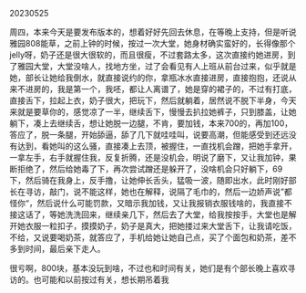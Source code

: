 20230525

周四，本来今天是要发布版本的，想着好好先回去休息，在等晚上支持，但是听说雅园808能草，之前上钟的时候，按过一次大堂，她身材确实蛮好的，长得像那个jelly呀，奶子还是很大很软的，而且很瘦，不过套路太多，这次直接约她进房，到了雅园大堂，大堂没啥人，找地方坐，过了会看见有人上班从前台过来，似乎就是她，部长让她给我倒水，就直接说约的你，拿瓶冰水直接进房，直接抱抱，还说从来不进房的，我是第一个，我呸，都让人离谱了，她是穿的裙子的，不过有打底，直接舌下，拉起上衣，奶子很大，把玩下，然后就躺着，居然说不脱下半身，今天来就是要草你的，感觉凉了一半，继续舌下，慢慢去扒拉她裤子，只到膝盖，让她躺下，凑上去继续舌，想让她脱一边腿，不肯，要加钱，本来700的，再加100，答应了，脱一条腿，开始舔逼，舔了几下就哇哇叫，说要高潮，但能感受到还远没有达到，看她叫的这么骚，直接凑上去顶，被握住，一直找机会蹭，把她手拿开，一拿左手，右手就握住我，反复折腾，还是没机会，明说了磨下，又让我加钟，果断拒绝了，然后给她毒了下，再次尝试蹭还是躲开了，没啥机会只好躺下，69下，然后骑在我身上，反手撸，让她伸长舌头，猛吸一波，随即出水，此时刚好部长在寻访，敲门，说不能这样，她也在解释，说隔了毛巾的，然后一边娇声说”都怪你“，然后说什么可能罚款，又暗示我加钱，又让我报销衣服钱啥的，我直接不接这话了，等她洗洗回来，继续亲几下，然后去了大堂，给我按按手，大堂也是解开她衣服一粒扣子，摸摸奶子，奶子是真大，把她搂过来大堂舌下，让我请吃饭，不给，又说要喝奶茶，就答应了，手机给她让她自己点，买了个面包和奶茶，差不多到时间，最后亲下走人。

很亏啊，800块，基本没玩到啥，不过也和时间有关，她们是有个部长晚上喜欢寻访的。也可能和以前按过有关，想长期吊着我

